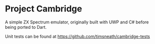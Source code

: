 # Project Cambridge

A simple ZX Spectrum emulator, originally built with UWP and C#
before being ported to Dart.

Unit tests can be found at https://github.com/timsneath/cambridge-tests